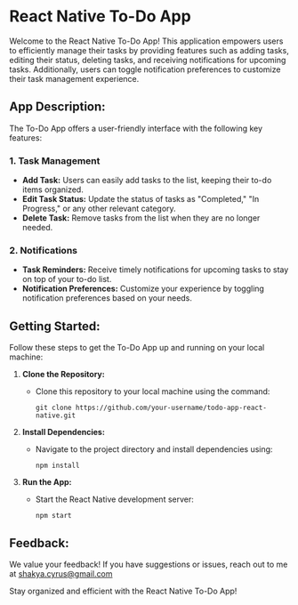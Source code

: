# React Native To-Do App

Welcome to the React Native To-Do App! This application empowers users to efficiently manage their tasks by providing features such as adding tasks, editing their status, deleting tasks, and receiving notifications for upcoming tasks. Additionally, users can toggle notification preferences to customize their task management experience.

## App Description:

The To-Do App offers a user-friendly interface with the following key features:

### 1. Task Management
   - **Add Task:** Users can easily add tasks to the list, keeping their to-do items organized.
   - **Edit Task Status:** Update the status of tasks as "Completed," "In Progress," or any other relevant category.
   - **Delete Task:** Remove tasks from the list when they are no longer needed.

### 2. Notifications
   - **Task Reminders:** Receive timely notifications for upcoming tasks to stay on top of your to-do list.
   - **Notification Preferences:** Customize your experience by toggling notification preferences based on your needs.

## Getting Started:

Follow these steps to get the To-Do App up and running on your local machine:

1. **Clone the Repository:**
   - Clone this repository to your local machine using the command:
     ```
     git clone https://github.com/your-username/todo-app-react-native.git
     ```

2. **Install Dependencies:**
   - Navigate to the project directory and install dependencies using:
     ```
     npm install
     ```

3. **Run the App:**
   - Start the React Native development server:
     ```
     npm start
     ```

## Feedback:

We value your feedback! If you have suggestions or issues, reach out to me at shakya.cyrus@gmail.com

Stay organized and efficient with the React Native To-Do App!

